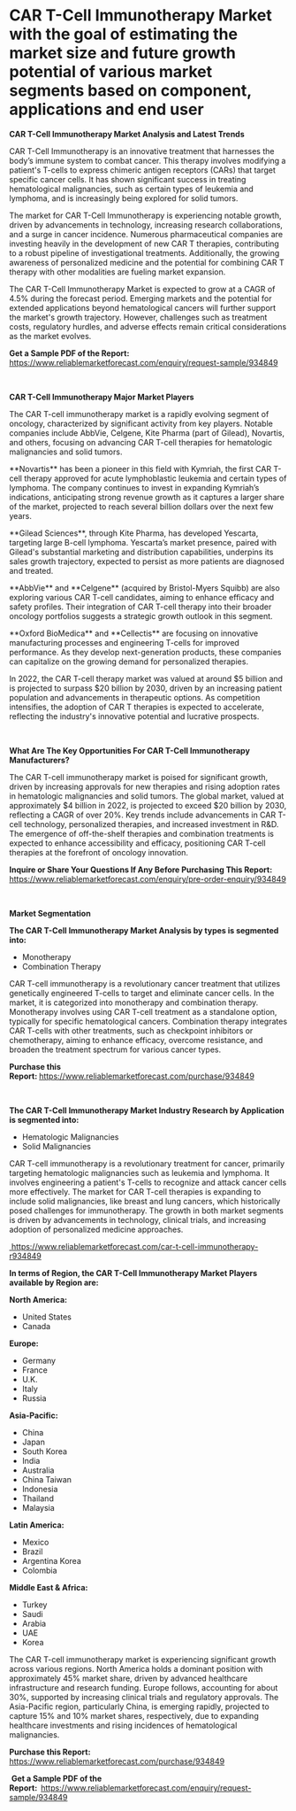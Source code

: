 <p><h1>CAR T-Cell Immunotherapy Market with the goal of estimating the market size and future growth potential of various market segments based on component, applications and end user</h1></p><p><strong>CAR T-Cell Immunotherapy Market Analysis and Latest Trends</strong></p>
<p><p>CAR T-Cell Immunotherapy is an innovative treatment that harnesses the body’s immune system to combat cancer. This therapy involves modifying a patient's T-cells to express chimeric antigen receptors (CARs) that target specific cancer cells. It has shown significant success in treating hematological malignancies, such as certain types of leukemia and lymphoma, and is increasingly being explored for solid tumors.</p><p>The market for CAR T-Cell Immunotherapy is experiencing notable growth, driven by advancements in technology, increasing research collaborations, and a surge in cancer incidence. Numerous pharmaceutical companies are investing heavily in the development of new CAR T therapies, contributing to a robust pipeline of investigational treatments. Additionally, the growing awareness of personalized medicine and the potential for combining CAR T therapy with other modalities are fueling market expansion.</p><p>The CAR T-Cell Immunotherapy Market is expected to grow at a CAGR of 4.5% during the forecast period. Emerging markets and the potential for extended applications beyond hematological cancers will further support the market's growth trajectory. However, challenges such as treatment costs, regulatory hurdles, and adverse effects remain critical considerations as the market evolves.</p></p>
<p><strong>Get a Sample PDF of the Report:&nbsp;</strong> <a href="https://www.reliablemarketforecast.com/enquiry/request-sample/934849?utm_campaign=1888&utm_medium=2&utm_source=Github&utm_content=ia&utm_term=13042025&utm_id=car-t-cell-immunotherapy">https://www.reliablemarketforecast.com/enquiry/request-sample/934849</a></p>
<p>&nbsp;</p>
<p><strong>CAR T-Cell Immunotherapy Major Market Players</strong></p>
<p><p>The CAR T-cell immunotherapy market is a rapidly evolving segment of oncology, characterized by significant activity from key players. Notable companies include AbbVie, Celgene, Kite Pharma (part of Gilead), Novartis, and others, focusing on advancing CAR T-cell therapies for hematologic malignancies and solid tumors.</p><p>**Novartis** has been a pioneer in this field with Kymriah, the first CAR T-cell therapy approved for acute lymphoblastic leukemia and certain types of lymphoma. The company continues to invest in expanding Kymriah’s indications, anticipating strong revenue growth as it captures a larger share of the market, projected to reach several billion dollars over the next few years.</p><p>**Gilead Sciences**, through Kite Pharma, has developed Yescarta, targeting large B-cell lymphoma. Yescarta’s market presence, paired with Gilead's substantial marketing and distribution capabilities, underpins its sales growth trajectory, expected to persist as more patients are diagnosed and treated.</p><p>**AbbVie** and **Celgene** (acquired by Bristol-Myers Squibb) are also exploring various CAR T-cell candidates, aiming to enhance efficacy and safety profiles. Their integration of CAR T-cell therapy into their broader oncology portfolios suggests a strategic growth outlook in this segment.</p><p>**Oxford BioMedica** and **Cellectis** are focusing on innovative manufacturing processes and engineering T-cells for improved performance. As they develop next-generation products, these companies can capitalize on the growing demand for personalized therapies.</p><p>In 2022, the CAR T-cell therapy market was valued at around $5 billion and is projected to surpass $20 billion by 2030, driven by an increasing patient population and advancements in therapeutic options. As competition intensifies, the adoption of CAR T therapies is expected to accelerate, reflecting the industry's innovative potential and lucrative prospects.</p></p>
<p>&nbsp;</p>
<p><strong>What Are The Key Opportunities For CAR T-Cell Immunotherapy Manufacturers?</strong></p>
<p><p>The CAR T-cell immunotherapy market is poised for significant growth, driven by increasing approvals for new therapies and rising adoption rates in hematologic malignancies and solid tumors. The global market, valued at approximately $4 billion in 2022, is projected to exceed $20 billion by 2030, reflecting a CAGR of over 20%. Key trends include advancements in CAR T-cell technology, personalized therapies, and increased investment in R&D. The emergence of off-the-shelf therapies and combination treatments is expected to enhance accessibility and efficacy, positioning CAR T-cell therapies at the forefront of oncology innovation.</p></p>
<p><strong>Inquire or Share Your Questions If Any Before Purchasing This Report:</strong> <a href="https://www.reliablemarketforecast.com/enquiry/pre-order-enquiry/934849?utm_campaign=1888&utm_medium=2&utm_source=Github&utm_content=ia&utm_term=13042025&utm_id=car-t-cell-immunotherapy">https://www.reliablemarketforecast.com/enquiry/pre-order-enquiry/934849</a></p>
<p>&nbsp;</p>
<p><strong>Market Segmentation</strong></p>
<p><strong>The CAR T-Cell Immunotherapy Market Analysis by types is segmented into:</strong></p>
<p><ul><li>Monotherapy</li><li>Combination Therapy</li></ul></p>
<p><p>CAR T-cell immunotherapy is a revolutionary cancer treatment that utilizes genetically engineered T-cells to target and eliminate cancer cells. In the market, it is categorized into monotherapy and combination therapy. Monotherapy involves using CAR T-cell treatment as a standalone option, typically for specific hematological cancers. Combination therapy integrates CAR T-cells with other treatments, such as checkpoint inhibitors or chemotherapy, aiming to enhance efficacy, overcome resistance, and broaden the treatment spectrum for various cancer types.</p></p>
<p><strong>Purchase this Report:&nbsp;</strong><a href="https://www.reliablemarketforecast.com/purchase/934849?utm_campaign=1888&utm_medium=2&utm_source=Github&utm_content=ia&utm_term=13042025&utm_id=car-t-cell-immunotherapy">https://www.reliablemarketforecast.com/purchase/934849</a></p>
<p>&nbsp;</p>
<p><strong>The CAR T-Cell Immunotherapy Market Industry Research by Application is segmented into:</strong></p>
<p><ul><li>Hematologic Malignancies</li><li>Solid Malignancies</li></ul></p>
<p><p>CAR T-cell immunotherapy is a revolutionary treatment for cancer, primarily targeting hematologic malignancies such as leukemia and lymphoma. It involves engineering a patient's T-cells to recognize and attack cancer cells more effectively. The market for CAR T-cell therapies is expanding to include solid malignancies, like breast and lung cancers, which historically posed challenges for immunotherapy. The growth in both market segments is driven by advancements in technology, clinical trials, and increasing adoption of personalized medicine approaches.</p></p>
<p><a href="https://www.reliablemarketforecast.com/car-t-cell-immunotherapy-r934849?utm_campaign=1888&utm_medium=2&utm_source=Github&utm_content=ia&utm_term=13042025&utm_id=car-t-cell-immunotherapy">&nbsp;https://www.reliablemarketforecast.com/car-t-cell-immunotherapy-r934849</a></p>
<p><strong>In terms of Region, the CAR T-Cell Immunotherapy Market Players available by Region are:</strong></p>
<p>
    <p> <strong> North America: </strong>
        <ul>
            <li>United States</li>
            <li>Canada</li>
        </ul>
        </p> 
    <p> <strong> Europe: </strong>
        <ul>
            <li>Germany</li>
            <li>France</li>
            <li>U.K.</li>
            <li>Italy</li>
            <li>Russia</li>
        </ul>
        </p> 
    <p> <strong> Asia-Pacific: </strong>
        <ul>
            <li>China</li>
            <li>Japan</li>
            <li>South Korea</li>
            <li>India</li>
            <li>Australia</li>
            <li>China Taiwan</li>
            <li>Indonesia</li>
            <li>Thailand</li>
            <li>Malaysia</li>
        </ul>
        </p> 
    <p> <strong> Latin America: </strong>
        <ul>
            <li>Mexico</li>
            <li>Brazil</li>
            <li>Argentina Korea</li>
            <li>Colombia</li>
        </ul>
        </p> 
    <p> <strong> Middle East & Africa: </strong>
        <ul>
            <li>Turkey</li>
            <li>Saudi</li>
            <li>Arabia</li>
            <li>UAE</li>
            <li>Korea</li>
        </ul>
    </p>
    </p>
<p><p>The CAR T-cell immunotherapy market is experiencing significant growth across various regions. North America holds a dominant position with approximately 45% market share, driven by advanced healthcare infrastructure and research funding. Europe follows, accounting for about 30%, supported by increasing clinical trials and regulatory approvals. The Asia-Pacific region, particularly China, is emerging rapidly, projected to capture 15% and 10% market shares, respectively, due to expanding healthcare investments and rising incidences of hematological malignancies.</p></p>
<p><strong>Purchase this Report: </strong><a href="https://www.reliablemarketforecast.com/purchase/934849?utm_campaign=1888&utm_medium=2&utm_source=Github&utm_content=ia&utm_term=13042025&utm_id=car-t-cell-immunotherapy">https://www.reliablemarketforecast.com/purchase/934849</a></p>
<p>&nbsp;<strong>Get a Sample PDF of the Report:&nbsp;&nbsp;</strong><a href="https://www.reliablemarketforecast.com/enquiry/request-sample/934849?utm_campaign=1888&utm_medium=2&utm_source=Github&utm_content=ia&utm_term=13042025&utm_id=car-t-cell-immunotherapy">https://www.reliablemarketforecast.com/enquiry/request-sample/934849</a></p>
<p><strong></strong></p>
<p><p></p><p></p><p></p></p>